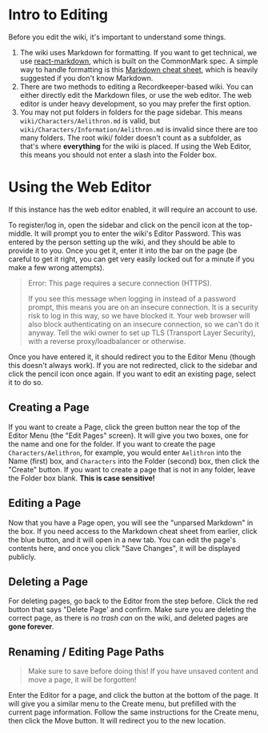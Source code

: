 # Intro to Editing
Before you edit the wiki, it's important to understand some things.
1. The wiki uses Markdown for formatting. If you want to get technical, we use [react-markdown](https://www.npmjs.com/package/react-markdown/), which is built on the CommonMark spec. A simple way to handle formatting is this [Markdown cheat sheet](https://commonmark.org/help/), which is heavily suggested if you don't know Markdown.
2. There are two methods to editing a Recordkeeper-based wiki. You can either directly edit the Markdown files, or use the web editor. The web editor is under heavy development, so you may prefer the first option.
3. You may not put folders in folders for the page sidebar. This means `wiki/Characters/Aelithron.md` is valid, but `wiki/Characters/Information/Aelithron.md` is invalid since there are too many folders. The root wiki/ folder doesn't count as a subfolder, as that's where **everything** for the wiki is placed. If using the Web Editor, this means you should not enter a slash into the Folder box.

# Using the Web Editor
If this instance has the web editor enabled, it will require an account to use.

To register/log in, open the sidebar and click on the pencil icon at the top-middle. It will prompt you to enter the wiki's Editor Password. This was entered by the person setting up the wiki, and they should be able to provide it to you. Once you get it, enter it into the bar on the page (be careful to get it right, you can get very easily locked out for a minute if you make a few wrong attempts).
> Error: This page requires a secure connection (HTTPS).
>
> If you see this message when logging in instead of a password prompt, this means you are on an insecure connection.
> It is a security risk to log in this way, so we have blocked it.
> Your web browser will also block authenticating on an insecure connection, so we can't do it anyway.
> Tell the wiki owner to set up TLS (Transport Layer Security), with a reverse proxy/loadbalancer or otherwise.

Once you have entered it, it should redirect you to the Editor Menu (though this doesn't always work). If you are not redirected, click to the sidebar and click the pencil icon once again. If you want to edit an existing page, select it to do so.
## Creating a Page
If you want to create a Page, click the green button near the top of the Editor Menu (the "Edit Pages" screen). It will give you two boxes, one for the name and one for the folder. If you want to create the page `Characters/Aelithron`, for example, you would enter `Aelithron` into the Name (first) box, and `Characters` into the Folder (second) box, then click the "Create" button. If you want to create a page that is not in any folder, leave the Folder box blank. **This is case sensitive!**
## Editing a Page
Now that you have a Page open, you will see the "unparsed Markdown" in the box. If you need access to the Markdown cheat sheet from earlier, click the blue button, and it will open in a new tab. You can edit the page's contents here, and once you click "Save Changes", it will be displayed publicly.
## Deleting a Page
For deleting pages, go back to the Editor from the step before. Click the red button that says "Delete Page' and confirm. Make sure you are deleting the correct page, as there is *no trash can* on the wiki, and deleted pages are **gone forever**.
## Renaming / Editing Page Paths
> Make sure to save before doing this! If you have unsaved content and move a page, it will be forgotten!

Enter the Editor for a page, and click the button at the bottom of the page. It will give you a similar menu to the Create menu, but prefilled with the current page information. Follow the same instructions for the Create menu, then click the Move button. It will redirect you to the new location.